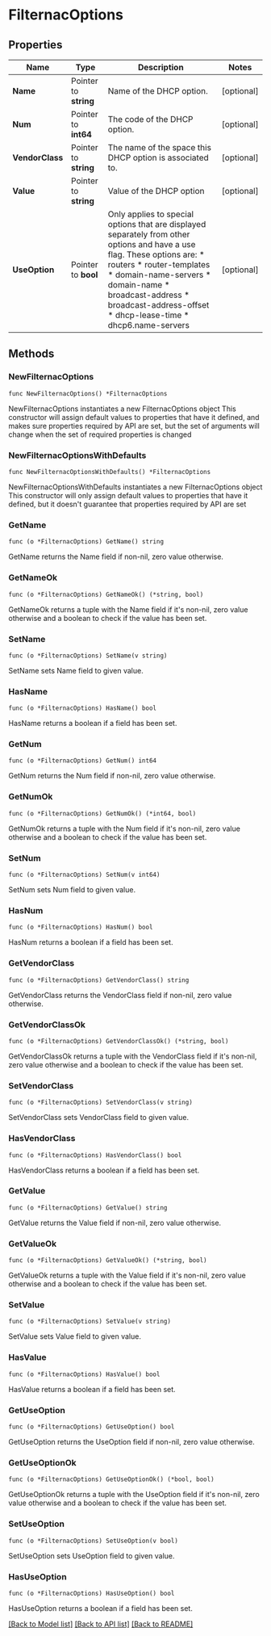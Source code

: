 # FilternacOptions

## Properties

Name | Type | Description | Notes
------------ | ------------- | ------------- | -------------
**Name** | Pointer to **string** | Name of the DHCP option. | [optional] 
**Num** | Pointer to **int64** | The code of the DHCP option. | [optional] 
**VendorClass** | Pointer to **string** | The name of the space this DHCP option is associated to. | [optional] 
**Value** | Pointer to **string** | Value of the DHCP option | [optional] 
**UseOption** | Pointer to **bool** | Only applies to special options that are displayed separately from other options and have a use flag. These options are: * routers * router-templates * domain-name-servers * domain-name * broadcast-address * broadcast-address-offset * dhcp-lease-time * dhcp6.name-servers | [optional] 

## Methods

### NewFilternacOptions

`func NewFilternacOptions() *FilternacOptions`

NewFilternacOptions instantiates a new FilternacOptions object
This constructor will assign default values to properties that have it defined,
and makes sure properties required by API are set, but the set of arguments
will change when the set of required properties is changed

### NewFilternacOptionsWithDefaults

`func NewFilternacOptionsWithDefaults() *FilternacOptions`

NewFilternacOptionsWithDefaults instantiates a new FilternacOptions object
This constructor will only assign default values to properties that have it defined,
but it doesn't guarantee that properties required by API are set

### GetName

`func (o *FilternacOptions) GetName() string`

GetName returns the Name field if non-nil, zero value otherwise.

### GetNameOk

`func (o *FilternacOptions) GetNameOk() (*string, bool)`

GetNameOk returns a tuple with the Name field if it's non-nil, zero value otherwise
and a boolean to check if the value has been set.

### SetName

`func (o *FilternacOptions) SetName(v string)`

SetName sets Name field to given value.

### HasName

`func (o *FilternacOptions) HasName() bool`

HasName returns a boolean if a field has been set.

### GetNum

`func (o *FilternacOptions) GetNum() int64`

GetNum returns the Num field if non-nil, zero value otherwise.

### GetNumOk

`func (o *FilternacOptions) GetNumOk() (*int64, bool)`

GetNumOk returns a tuple with the Num field if it's non-nil, zero value otherwise
and a boolean to check if the value has been set.

### SetNum

`func (o *FilternacOptions) SetNum(v int64)`

SetNum sets Num field to given value.

### HasNum

`func (o *FilternacOptions) HasNum() bool`

HasNum returns a boolean if a field has been set.

### GetVendorClass

`func (o *FilternacOptions) GetVendorClass() string`

GetVendorClass returns the VendorClass field if non-nil, zero value otherwise.

### GetVendorClassOk

`func (o *FilternacOptions) GetVendorClassOk() (*string, bool)`

GetVendorClassOk returns a tuple with the VendorClass field if it's non-nil, zero value otherwise
and a boolean to check if the value has been set.

### SetVendorClass

`func (o *FilternacOptions) SetVendorClass(v string)`

SetVendorClass sets VendorClass field to given value.

### HasVendorClass

`func (o *FilternacOptions) HasVendorClass() bool`

HasVendorClass returns a boolean if a field has been set.

### GetValue

`func (o *FilternacOptions) GetValue() string`

GetValue returns the Value field if non-nil, zero value otherwise.

### GetValueOk

`func (o *FilternacOptions) GetValueOk() (*string, bool)`

GetValueOk returns a tuple with the Value field if it's non-nil, zero value otherwise
and a boolean to check if the value has been set.

### SetValue

`func (o *FilternacOptions) SetValue(v string)`

SetValue sets Value field to given value.

### HasValue

`func (o *FilternacOptions) HasValue() bool`

HasValue returns a boolean if a field has been set.

### GetUseOption

`func (o *FilternacOptions) GetUseOption() bool`

GetUseOption returns the UseOption field if non-nil, zero value otherwise.

### GetUseOptionOk

`func (o *FilternacOptions) GetUseOptionOk() (*bool, bool)`

GetUseOptionOk returns a tuple with the UseOption field if it's non-nil, zero value otherwise
and a boolean to check if the value has been set.

### SetUseOption

`func (o *FilternacOptions) SetUseOption(v bool)`

SetUseOption sets UseOption field to given value.

### HasUseOption

`func (o *FilternacOptions) HasUseOption() bool`

HasUseOption returns a boolean if a field has been set.


[[Back to Model list]](../README.md#documentation-for-models) [[Back to API list]](../README.md#documentation-for-api-endpoints) [[Back to README]](../README.md)


